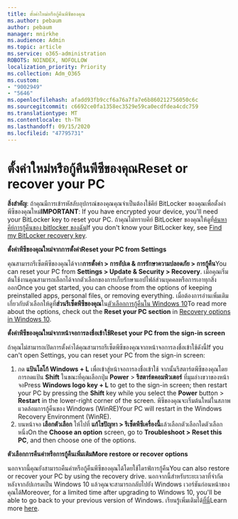```yaml
---
title: ตั้งค่าใหม่หรือกู้คืนพีซีของคุณ
ms.author: pebaum
author: pebaum
manager: mnirkhe
ms.audience: Admin
ms.topic: article
ms.service: o365-administration
ROBOTS: NOINDEX, NOFOLLOW
localization_priority: Priority
ms.collection: Adm_O365
ms.custom:
- "9002949"
- "5646"
ms.openlocfilehash: afadd93fb9ccf6a76a7fa7e6b860212756050c6c
ms.sourcegitcommit: c6692ce0fa1358ec3529e59ca0ecdfdea4cdc759
ms.translationtype: MT
ms.contentlocale: th-TH
ms.lasthandoff: 09/15/2020
ms.locfileid: "47795731"
---
```

# <a name="reset-or-recover-your-pc"></a><span data-ttu-id="2bd50-102">ตั้งค่าใหม่หรือกู้คืนพีซีของคุณ</span><span class="sxs-lookup"><span data-stu-id="2bd50-102">Reset or recover your PC</span></span>

<span data-ttu-id="2bd50-103">**สิ่งสำคัญ**: ถ้าคุณมีการเข้ารหัสลับอุปกรณ์ของคุณคุณจำเป็นต้องใช้คีย์ BitLocker ของคุณเพื่อตั้งค่าพีซีของคุณใหม่</span><span class="sxs-lookup"><span data-stu-id="2bd50-103">**IMPORTANT**: If you have encrypted your device, you'll need your BitLocker key to reset your PC.</span></span> <span data-ttu-id="2bd50-104">ถ้าคุณไม่ทราบคีย์ BitLocker ของคุณให้ดูที่[ค้นหาคีย์การกู้คืนของ bitlocker ของฉัน](https://support.microsoft.com/help/4026181/windows-10-find-my-bitlocker-recovery-key)</span><span class="sxs-lookup"><span data-stu-id="2bd50-104">If you don't know your BitLocker key, see [Find my BitLocker recovery key](https://support.microsoft.com/help/4026181/windows-10-find-my-bitlocker-recovery-key).</span></span>

<span data-ttu-id="2bd50-105">**ตั้งค่าพีซีของคุณใหม่จากการตั้งค่า**</span><span class="sxs-lookup"><span data-stu-id="2bd50-105">**Reset your PC from Settings**</span></span>

<span data-ttu-id="2bd50-106">คุณสามารถรีเซ็ตพีซีของคุณได้จาก**การตั้งค่า > การอัปเด & การรักษาความปลอดภัย > การกู้คืน**</span><span class="sxs-lookup"><span data-stu-id="2bd50-106">You can reset your PC from **Settings > Update & Security > Recovery**.</span></span> <span data-ttu-id="2bd50-107">เมื่อคุณเริ่มต้นใช้งานคุณสามารถเลือกได้จากตัวเลือกของการเก็บรักษาแอปไฟล์ส่วนบุคคลหรือการเอาทุกสิ่งออก</span><span class="sxs-lookup"><span data-stu-id="2bd50-107">Once you get started, you can choose from the options of keeping preinstalled apps, personal files, or removing everything.</span></span> <span data-ttu-id="2bd50-108">เมื่อต้องการอ่านเพิ่มเติมเกี่ยวกับตัวเลือกให้ดูที่**ส่วนรีเซ็ตพีซีของคุณ**ใน[ตัวเลือกการกู้คืนใน Windows 10](https://support.microsoft.com/help/12415/windows-10-recovery-options)</span><span class="sxs-lookup"><span data-stu-id="2bd50-108">To read more about the options, check out the **Reset your PC section** in [Recovery options in Windows 10](https://support.microsoft.com/help/12415/windows-10-recovery-options).</span></span>

<span data-ttu-id="2bd50-109">**ตั้งค่าพีซีของคุณใหม่จากหน้าจอการลงชื่อเข้าใช้**</span><span class="sxs-lookup"><span data-stu-id="2bd50-109">**Reset your PC from the sign-in screen**</span></span>

<span data-ttu-id="2bd50-110">ถ้าคุณไม่สามารถเปิดการตั้งค่าได้คุณสามารถรีเซ็ตพีซีของคุณจากหน้าจอการลงชื่อเข้าใช้ดังนี้</span><span class="sxs-lookup"><span data-stu-id="2bd50-110">If you can't open Settings, you can reset your PC from the sign-in screen:</span></span>

1. <span data-ttu-id="2bd50-111">กด **แป้นโลโก้ Windows + L** เพื่อเข้าสู่หน้าจอการลงชื่อเข้าใช้ จากนั้นรีสตาร์ตพีซีของคุณโดยการกดแป้น **Shift** ในขณะที่คุณเลือกปุ่ม **Power** > **รีสตาร์ตคอมพิวเตอร์** ที่มุมล่างขวาของหน้าจอ</span><span class="sxs-lookup"><span data-stu-id="2bd50-111">Press **Windows logo key + L** to get to the sign-in screen; then restart your PC by pressing the **Shift** key while you select the **Power** button > **Restart** in the lower-right corner of the screen.</span></span> <span data-ttu-id="2bd50-112">พีซีของคุณจะเริ่มต้นใหม่ในสภาพแวดล้อมการกู้คืนของ Windows (WinRE)</span><span class="sxs-lookup"><span data-stu-id="2bd50-112">Your PC will restart in the Windows Recovery Environment (WinRE).</span></span>
2. <span data-ttu-id="2bd50-113">บนหน้าจอ **เลือกตัวเลือก** ให้ไปที่ **แก้ไขปัญหา > รีเซ็ตพีซีเครื่องนี้**แล้วเลือกตัวเลือกใดตัวเลือกหนึ่ง</span><span class="sxs-lookup"><span data-stu-id="2bd50-113">On the **Choose an option** screen, go to **Troubleshoot > Reset this PC**, and then choose one of the options.</span></span>

<span data-ttu-id="2bd50-114">**ตัวเลือกการคืนค่าหรือการกู้คืนเพิ่มเติม**</span><span class="sxs-lookup"><span data-stu-id="2bd50-114">**More restore or recover options**</span></span>

<span data-ttu-id="2bd50-115">นอกจากนี้คุณยังสามารถคืนค่าหรือกู้คืนพีซีของคุณได้โดยใช้ไดรฟ์การกู้คืน</span><span class="sxs-lookup"><span data-stu-id="2bd50-115">You can also restore or recover your PC by using the recovery drive.</span></span> <span data-ttu-id="2bd50-116">นอกจากนี้สำหรับระยะเวลาที่จำกัดหลังจากอัปเกรดเป็น Windows 10 แล้วคุณจะสามารถกลับไปยัง Windows เวอร์ชันก่อนหน้าของคุณได้</span><span class="sxs-lookup"><span data-stu-id="2bd50-116">Moreover, for a limited time after upgrading to Windows 10, you'll be able to go back to your previous version of Windows.</span></span> <span data-ttu-id="2bd50-117">เรียนรู้เพิ่มเติมได้[ที่นี่](https://support.microsoft.com/help/12415/windows-10-recovery-options)</span><span class="sxs-lookup"><span data-stu-id="2bd50-117">Learn more [here](https://support.microsoft.com/help/12415/windows-10-recovery-options).</span></span>
